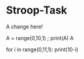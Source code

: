 # Stroop-Task

A change here!

A = range(0,10,1) ; print(A)
A

for i in range(0,11,1):
    print(10-i)



